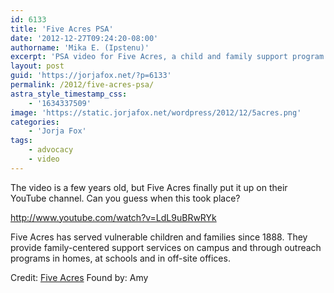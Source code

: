 ```yaml
---
id: 6133
title: 'Five Acres PSA'
date: '2012-12-27T09:24:20-08:00'
authorname: 'Mika E. (Ipstenu)'
excerpt: 'PSA video for Five Acres, a child and family support program.'
layout: post
guid: 'https://jorjafox.net/?p=6133'
permalink: /2012/five-acres-psa/
astra_style_timestamp_css:
    - '1634337509'
image: 'https://static.jorjafox.net/wordpress/2012/12/5acres.png'
categories:
    - 'Jorja Fox'
tags:
    - advocacy
    - video
---
```


The video is a few years old, but Five Acres finally put it up on their YouTube channel. Can you guess when this took place?

http://www.youtube.com/watch?v=LdL9uBRwRYk

Five Acres has served vulnerable children and families since 1888. They provide family-centered support services on campus and through outreach programs in homes, at schools and in off-site offices.

Credit: <a href="http://5acres.org">Five Acres</a>
Found by: Amy
